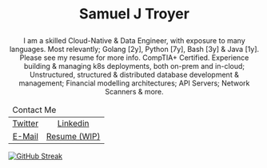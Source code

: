 # <p align="center">Samuel J Troyer</p>

<p align="center">I am a skilled Cloud-Native & Data Engineer, with exposure to many languages. Most relevantly; Golang [2y], Python [7y], Bash [3y]  & Java [1y]. Please see my resume for more info. CompTIA+ Certified. Experience building & managing k8s deployments, both on-prem and in-cloud; Unstructured, structured & distributed database development & management; Financial modelling architectures; API Servers; Network Scanners & more.</p>

<center>
<table>
<tbody>
<thead><tr><td colspan=3>
Contact Me
</span>
</td></tr></thead>
<tr class="odd">
<td style="text-align: center;"><a href="https://twitter.com/samjtro">Twitter</a></td>
<td style="text-align: center;"><a href="https://www.linkedin.com/in/samtroyer">Linkedin</a></td>
</tr>
<tr class="even">
<td style="text-align: center;"><a href="samjtro@proton.me">E-Mail</a></td>
<td style="text-align: center;"><a href="https://github.com/samjtro/resume">Resume (WIP)</a></td>
</tr>
</tbody>
</table>
</center>

[![GitHub Streak](https://github-readme-streak-stats.herokuapp.com?user=samjtro&theme=gruvbox&date_format=%5BY%20%5DM%20j&fire=DD2727)](https://git.io/streak-stats)
